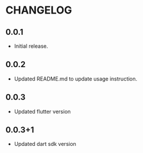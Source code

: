 # CHANGELOG

## 0.0.1

* Initial release.

## 0.0.2

* Updated README.md to update usage instruction.

## 0.0.3

* Updated flutter version

## 0.0.3+1

* Updated dart sdk version